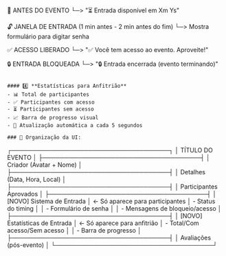 📌 ANTES DO EVENTO
└─> "⏳ Entrada disponível em Xm Ys"

🔓 JANELA DE ENTRADA (1 min antes - 2 min antes do fim)
└─> Mostra formulário para digitar senha

✅ ACESSO LIBERADO
└─> "✅ Você tem acesso ao evento. Aproveite!"

🔒 ENTRADA BLOQUEADA
└─> "🔒 Entrada encerrada (evento terminando)"
```

#### 4️⃣ **Estatísticas para Anfitrião**
- 📊 Total de participantes
- ✅ Participantes com acesso
- ⏳ Participantes sem acesso
- 📈 Barra de progresso visual
- 🔄 Atualização automática a cada 5 segundos

### 🎨 Organização da UI:
```
┌─────────────────────────────────────┐
│  TÍTULO DO EVENTO                   │
├─────────────────────────────────────┤
│  Criador (Avatar + Nome)            │
├─────────────────────────────────────┤
│  Detalhes (Data, Hora, Local)       │
├─────────────────────────────────────┤
│  Participantes Aprovados            │
├─────────────────────────────────────┤
│  [NOVO] Sistema de Entrada          │ ← Só aparece para participantes
│  - Status do timing                 │
│  - Formulário de senha              │
│  - Mensagens de bloqueio/acesso     │
├─────────────────────────────────────┤
│  [NOVO] Estatísticas de Entrada     │ ← Só aparece para anfitrião
│  - Total/Com acesso/Sem acesso      │
│  - Barra de progresso               │
├─────────────────────────────────────┤
│  Avaliações (pós-evento)            │
└─────────────────────────────────────┘